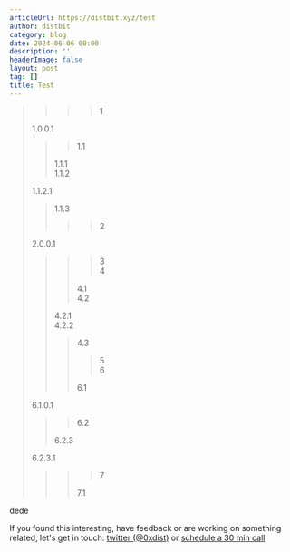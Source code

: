 ```yaml
---
articleUrl: https://distbit.xyz/test
author: distbit
category: blog
date: 2024-06-06 00:00
description: ''
headerImage: false
layout: post
tag: []
title: Test
---
```





>>>>1  
>
>1.0.0.1  
>>>
>>>1.1  
>>
>>1.1.1  
>>1.1.2  
>
>1.1.2.1  
>>1.1.3  
>>>>2  
>
>2.0.0.1
>>>>3  
>>>>4  
>>>
>>>4.1  
>>>4.2  
>>
>>4.2.1  
>>4.2.2  
>>>4.3  
>>>>5  
>>>>6  
>>>
>>>6.1  
>
>6.1.0.1  
>>>6.2  
>>
>>6.2.3  
>
>6.2.3.1  
>>>>7  
>>>
>>>7.1  


dede

If you found this interesting, have feedback or are working on something related, let's get in touch: [twitter (@0xdist)](https://twitter.com/0xdist) or [schedule a 30 min call](https://cal.com/distbit/30min)